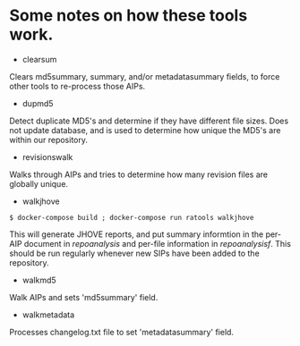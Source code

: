 # Some notes on how these tools work.


* clearsum

Clears md5summary, summary, and/or metadatasummary fields, to force other tools to re-process those AIPs.

* dupmd5

Detect duplicate MD5's and determine if they have different file sizes.  Does not update database, and is used to determine how unique the MD5's are within our repository.

* revisionswalk

Walks through AIPs and tries to determine how many revision files are globally unique.

* walkjhove

```
$ docker-compose build ; docker-compose run ratools walkjhove
```

This will generate JHOVE reports, and put summary informtion in the per-AIP document in <i>repoanalysis</i> and per-file information in <i>repoanalysisf</i>.  This should be run regularly whenever new SIPs have been added to the repository.

* walkmd5

Walk AIPs and sets 'md5summary' field.

* walkmetadata

Processes changelog.txt file to set 'metadatasummary' field.
